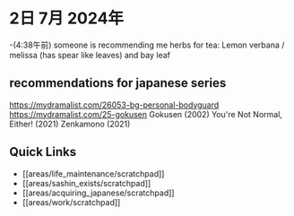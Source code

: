 # 2日 7月 2024年
-(4:38午前) someone is recommending me herbs for tea: Lemon verbana / melissa (has spear like leaves) and bay leaf

## recommendations for japanese series
https://mydramalist.com/26053-bg-personal-bodyguard
https://mydramalist.com/25-gokusen
Gokusen (2002)
You're Not Normal, Either! (2021)
Zenkamono (2021)


## Quick Links
- [[areas/life_maintenance/scratchpad]]
- [[areas/sashin_exists/scratchpad]]
- [[areas/acquiring_japanese/scratchpad]]
- [[areas/work/scratchpad]]
